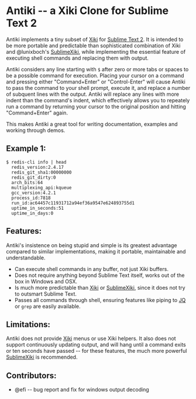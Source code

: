 Antiki -- a Xiki Clone for Sublime Text 2
=========================================

Antiki implements a tiny subset of [Xiki][0] for [Sublime Text 2][2].  It is intended to be more portable and predictable than sophisticated combination of Xiki and @lunixboch's [SublimeXiki][1], while implementing the essential feature of executing shell commands and replacing them with output.

Antiki considers any line starting with `$` after zero or more tabs or spaces to be a possible command for execution.  Placing your cursor on a command and pressing either "Command+Enter" or "Control-Enter" will cause Antiki to pass the command to your shell prompt, execute it, and replace a number of subquent lines with the output.  Antiki will replace any lines with more indent than the command's indent, which effectively allows you to repeately run a command by returning your cursor to the original position and hitting "Command+Enter" again.

This makes Antiki a great tool for writing documentation, examples and working through demos.

## Example 1: 
 
    $ redis-cli info | head
      redis_version:2.4.17
      redis_git_sha1:00000000
      redis_git_dirty:0
      arch_bits:64
      multiplexing_api:kqueue
      gcc_version:4.2.1
      process_id:7818
      run_id:ac64457c11931712a94ef36a9547e624893755d1
      uptime_in_seconds:51
      uptime_in_days:0

## Features:

Antiki's insistence on being stupid and simple is its greatest advantage compared to similar implementations, making it portable, maintainable and understandable.

 - Can execute shell commands in any buffer, not just Xiki buffers.
 - Does not require anything beyond Sublime Text itself, works out of the box in Windows and OSX.
 - Is much more predictable than [Xiki][0] or [SublimeXiki][1], since it does not try to outsmart Sublime Text.
 - Passes all commands through shell, ensuring features like piping to [JQ][3] or `grep` are easily available.

## Limitations:

Antiki does not provide [Xiki][0] menus or use Xiki helpers.  It also does not support continuously updating output, and will hang until a command exits or ten seconds have passed -- for these features, the much more powerful [SublimeXiki][1] is recommended.

## Contributors:

 - @efi -- bug report and fix for windows output decoding

[0]: http://xiki.org 
[1]: https://github.com/lunixbochs/SublimeXiki 
[2]: http://www.sublimetext.com 
[3]: http://stedolan.github.com/jq/ 

